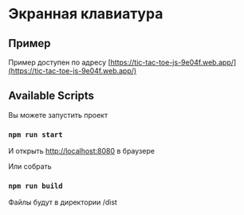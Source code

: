 # Экранная клавиатура

## Пример

Пример доступен по адресу [https://tic-tac-toe-js-9e04f.web.app/](https://tic-tac-toe-js-9e04f.web.app/)

## Available Scripts

Вы можете запустить проект

### `npm run start`

И открыть [http://localhost:8080](http://localhost:8080) в браузере

Или собрать

### `npm run build`

Файлы будут в директории /dist
